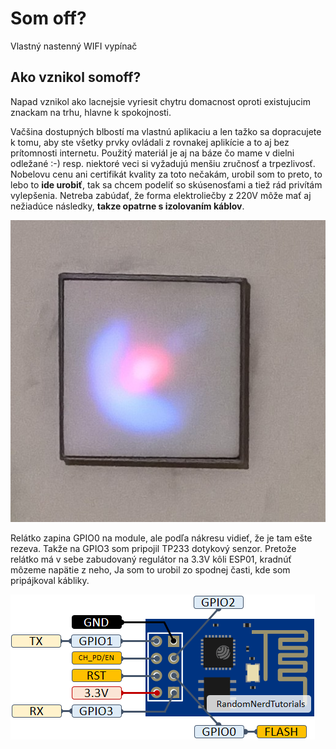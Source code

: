 # Som off?
Vlastný nastenný WIFI vypínač

## Ako vznikol somoff?
Napad vznikol ako lacnejsie vyriesit chytru domacnost oproti existujucim znackam na trhu, hlavne k spokojnosti.

Vačšina dostupných blbostí ma vlastnú aplikaciu a len tažko sa dopracujete k tomu, aby ste všetky prvky ovládali z rovnakej aplikície a to aj bez prítomnosti internetu. Použitý materiál je aj na báze čo mame v dielni odležané :-) resp. niektoré veci si vyžadujú menšiu zručnosť a trpezlivosť. Nobelovu cenu ani certifikát kvality za toto nečakám, urobil som to preto, to lebo to **ide urobiť**, tak sa chcem podeliť so skúsenosťami a tiež rád privítám vylepšenia. Netreba zabúdať, že forma elektroliečby z 220V môže mať aj nežiadúce následky, **takze opatrne s izolovaním káblov**.

![Vypinac](https://github.com/rpisoft/somoff/blob/main/images/somoff.jpg)

Relátko zapina GPIO0 na module, ale podľa nákresu vidieť, že je tam ešte rezeva. Takže na GPIO3 som pripojil TP233 dotykový senzor. Pretože relátko má v sebe zabudovaný regulátor na 3.3V kôli ESP01, kradnúť môzeme napätie z neho, Ja som to urobil zo spodnej časti, kde som pripájkoval kábliky.

![ESP 01](https://github.com/rpisoft/somoff/blob/main/images/ESP-01-ESP8266-pinout-gpio-pin.png)

